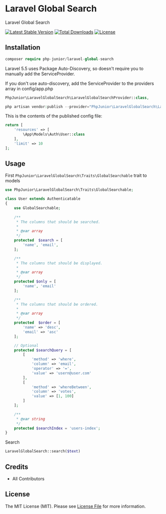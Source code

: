 # Laravel Global Search

Laravel Global Search 

[![Latest Stable Version](https://poser.pugx.org/php-junior/laravel-global-search/v/stable)](https://packagist.org/packages/php-junior/laravel-global-search)
[![Total Downloads](https://poser.pugx.org/php-junior/laravel-global-search/downloads)](https://packagist.org/packages/php-junior/laravel-global-search)
[![License](https://poser.pugx.org/php-junior/laravel-global-search/license)](https://packagist.org/packages/php-junior/laravel-global-search)

## Installation
```php
composer require php-junior/laravel-global-search
```

Laravel 5.5 uses Package Auto-Discovery, so doesn't require you to manually add the ServiceProvider.

If you don't use auto-discovery, add the ServiceProvider to the providers array in config/app.php

```php
PhpJunior\LaravelGlobalSearch\LaravelGlobalSearchProvider::class,
```

```php 
php artisan vendor:publish --provider="PhpJunior\LaravelGlobalSearch\LaravelGlobalSearchProvider"
```

This is the contents of the published config file:

```php
return [
    'resources' => [
        \App\Models\Auth\User::class
    ],
    'limit' => 10
];
```

## Usage
First <code>PhpJunior\LaravelGlobalSearch\Traits\GlobalSearchable</code> trait to models

```php
use PhpJunior\LaravelGlobalSearch\Traits\GlobalSearchable;

class User extends Authenticatable
{
    use GlobalSearchable;
    
    /**
     * The columns that should be searched.
     *
     * @var array
     */
    protected  $search = [
        'name', 'email',
    ];

    /**
     * The columns that should be displayed.
     *
     * @var array
     */
    protected $only = [
        'name', 'email'
    ];

    /**
     * The columns that should be ordered.
     *
     * @var array
     */
    protected  $order = [
        'name' => 'desc',
        'email' => 'asc'
    ];

    // Optional
    protected $searchQuery = [
        [
            'method' => 'where',
            'column' => 'email',
            'operator' => '=',
            'value' => 'usern@user.com'
        ],
        [
            'method' => 'whereBetween',
            'column' => 'votes',
            'value' => [1, 100]
        ]
    ];

    /**
     * @var string
     */
    protected $searchIndex = 'users-index';
}
```

Search 
```php
LaravelGlobalSearch::search($text)
```


## Credits
- All Contributors

## License
The MIT License (MIT). Please see [License File](LICENSE) for more information.
